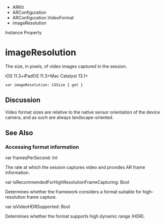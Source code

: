 

- ARKit
- ARConfiguration
- ARConfiguration.VideoFormat
-  imageResolution 

Instance Property

# imageResolution

The size, in pixels, of video images captured in the session.

iOS 11.3+iPadOS 11.3+Mac Catalyst 13.1+

``` source
var imageResolution: CGSize { get }
```

## Discussion

Video format sizes are relative to the native sensor orientation of the device camera, and as such are always landscape-oriented.

## See Also

### Accessing format information

var framesPerSecond: Int

The rate at which the session captures video and provides AR frame information.

var isRecommendedForHighResolutionFrameCapturing: Bool

Determines whether the framework considers a format suitable for high-resolution frame capture.

var isVideoHDRSupported: Bool

Determines whether the format supports high dynamic range (HDR).

